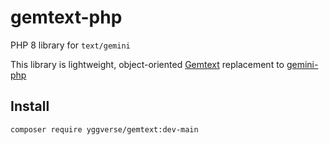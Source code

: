 # gemtext-php

PHP 8 library for `text/gemini`

This library is lightweight, object-oriented [Gemtext](https://geminiprotocol.net/docs/gemtext.gmi) replacement to [gemini-php](https://github.com/YGGverse/gemini-php)

## Install

``` bash
composer require yggverse/gemtext:dev-main
```